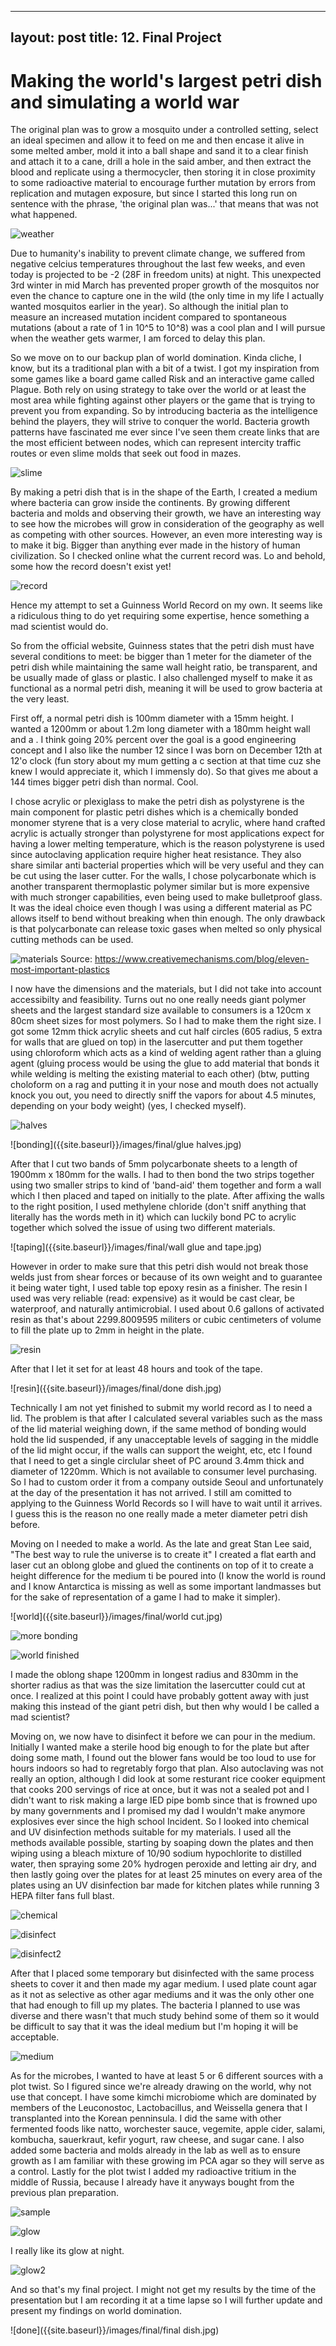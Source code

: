 
---
layout: post
title: 12. Final Project
---

# Making the world's largest petri dish and simulating a world war

The original plan was to grow a mosquito under a controlled setting, select an ideal specimen and allow it to feed on me and then encase it alive in some melted amber, mold it into a ball shape and sand it to a clear finish and attach it to a cane, drill a hole in the said amber, and then extract the blood and replicate using a thermocycler, then storing it in close proximity to some radioactive material to encourage further mutation by errors from replication and mutagen exposure, but since I started this long run on sentence with the phrase, 'the original plan was...' that means that was not what happened. 

![weather]({{site.baseurl}}/images/final/weather.png)

Due to humanity's inability to prevent climate change, we suffered from negative celcius temperatures throughout the last few weeks, and even today is projected to be -2 (28F in freedom units) at night. This unexpected 3rd winter in mid March has prevented proper growth of the mosquitos nor even the chance to capture one in the wild (the only time in my life I actually wanted mosquitos earlier in the year). So although the initial plan to measure an increased mutation incident compared to spontaneous mutations (about a rate of 1 in 10^5 to 10^8) was a cool plan and I will pursue when the weather gets warmer, I am forced to delay this plan.

So we move on to our backup plan of world domination. Kinda cliche, I know, but its a traditional plan with a bit of a twist. I got my inspiration from some games like a board game called Risk and an interactive game called Plague. Both rely on using strategy to take over the world or at least the most area while fighting against other players or the game that is trying to prevent you from expanding. So by introducing bacteria as the intelligence behind the players, they will strive to conquer the world. Bacteria growth patterns have fascinated me ever since I've seen them create links that are the most efficient between nodes, which can represent intercity traffic routes or even slime molds that seek out food in mazes. 

![slime]({{site.baseurl}}/images/final/slime.gif)

By making a petri dish that is in the shape of the Earth, I created a medium where bacteria can grow inside the continents. By growing different bacteria and molds and observing their growth, we have an interesting way to see how the microbes will grow in consideration of the geography as well as competing with other sources. However, an even more interesting way is to make it big. Bigger than anything ever made in the history of human civilization. So I checked online what the current record was. Lo and behold, some how the record doesn't exist yet!

![record]({{site.baseurl}}/images/final/guiness.png)

Hence my attempt to set a Guinness World Record on my own. It seems like a ridiculous thing to do yet requiring some expertise, hence something a mad scientist would do. 

So from the official website, Guinness states that the petri dish must have several conditions to meet: be bigger than 1 meter for the diameter of the petri dish while maintaining the same wall height ratio, be transparent, and be usually made of glass or plastic. I also challenged myself to make it as functional as a normal petri dish, meaning it will be used to grow bacteria at the very least. 

First off, a normal petri dish is 100mm diameter with a 15mm height. I wanted a 1200mm or about 1.2m long diameter with a 180mm height wall and a . I think going 20% percent over the goal is a good engineering concept and I also like the number 12 since I was born on December 12th at 12'o clock (fun story about my mum getting a c section at that time cuz she knew I would appreciate it, which I immensly do). So that gives me about a 144 times bigger petri dish than normal. Cool. 

I chose acrylic or plexiglass to make the petri dish as polystyrene is the main component for plastic petri dishes which is a chemically bonded monomer styrene that is a very close material to acrylic, where hand crafted acrylic is actually stronger than polystyrene for most applications expect for having a lower melting temperature, which is the reason polystyrene is used since autoclaving application require higher heat resistance. They also share similar anti bacterial properties which will be very useful and they can be cut using the laser cutter. For the walls, I chose polycarbonate which is another transparent thermoplastic polymer similar but is more expensive with much stronger capabilities, even being used to make bulletproof glass. It was the ideal choice even though I was using a different material as PC allows itself to bend without breaking when thin enough. The only drawback is that polycarbonate can release toxic gases when melted so only physical cutting methods can be used.

![materials]({{site.baseurl}}/images/final/polymers.png)
Source: https://www.creativemechanisms.com/blog/eleven-most-important-plastics

I now have the dimensions and the materials, but I did not take into account accessibilty and feasibility. Turns out no one really needs giant polymer sheets and the largest standard size available to consumers is a 120cm x 80cm sheet sizes for most polymers. So I had to make them the right size. I got some 12mm thick acrylic sheets and cut half circles (605 radius, 5 extra for walls that are glued on top) in the lasercutter and put them together using chloroform which acts as a kind of welding agent rather than a gluing agent (gluing process would be using the glue to add material that bonds it while welding is melting the existing material to each other) (btw, putting choloform on a rag and putting it in your nose and mouth does not actually knock you out, you need to directly sniff the vapors for about 4.5 minutes, depending on your body weight) (yes, I checked myself). 

![halves]({{site.baseurl}}/images/final/halves.jpg)

![bonding]({{site.baseurl}}/images/final/glue halves.jpg)

After that I cut two bands of 5mm polycarbonate sheets to a length of 1900mm x 180mm for the walls. I had to then bond the two strips together using two smaller strips to kind of 'band-aid' them together and form a wall which I then placed and taped on initially to the plate. After affixing the walls to the right position, I used methylene chloride (don't sniff anything that literally has the words meth in it) which can luckily bond PC to acrylic together which solved the issue of using two different materials. 

![taping]({{site.baseurl}}/images/final/wall glue and tape.jpg)

However in order to make sure that this petri dish would not break those welds just from shear forces or because of its own weight and to guarantee it being water tight, I used table top epoxy resin as a finisher. The resin I used was very reliable (read: expensive) as it would be cast clear, be waterproof, and naturally antimicrobial. I used about 0.6 gallons of activated resin as that's about 2299.8009595 militers or cubic centimeters of volume to fill the plate up to 2mm in height in the plate. 

![resin]({{site.baseurl}}/images/final/resin.jpg)

After that I let it set for at least 48 hours and took of the tape.

![resin]({{site.baseurl}}/images/final/done dish.jpg)

Technically I am not yet finished to submit my world record as I to need a lid. The problem is that after I calculated several variables such as the mass of the lid material weighing down, if the same method of bonding would hold the lid suspended, if any unacceptable levels of sagging in the middle of the lid might occur, if the walls can support the weight, etc, etc I found that I need to get a single circlular sheet of PC around 3.4mm thick and diameter of 1220mm. Which is not available to consumer level purchasing. So I had to custom order it from a company outside Seoul and unfortunately at the day of the presentation it has not arrived. I still am comitted to applying to the Guinness World Records so I will have to wait until it arrives. I guess this is the reason no one really made a meter diameter petri dish before. 

Moving on I needed to make a world. As the late and great Stan Lee said, "The best way to rule the universe is to create it" I created a flat earth and laser cut an oblong globe and glued the continents on top of it to create a height difference for the medium ti be poured into (I know the world is round and I know Antarctica is missing as well as some important landmasses but for the sake of representation of a game I had to make it simpler). 

![world]({{site.baseurl}}/images/final/world cut.jpg)

![more bonding]({{site.baseurl}}/images/final/gluing.jpg)

![world finished]({{site.baseurl}}/images/final/glued.jpg)

I made the oblong shape 1200mm in longest radius and 830mm in the shorter radius as that was the size limitation the lasercutter could cut at once. I realized at this point I could have probably gottent away with just making this instead of the giant petri dish, but then why would I be called a mad scientist?

Moving on, we now have to disinfect it before we can pour in the medium. Initially I wanted make a sterile hood big enough to for the plate but after doing some math, I found out the blower fans would be too loud to use for hours indoors so had to regretably forgo that plan. Also autoclaving was not really an option, although I did look at some resturant rice cooker equipment that cooks 200 servings of rice at once, but it was not a sealed pot and I didn't want to risk making a large IED pipe bomb since that is frowned upo by many governments and I promised my dad I wouldn't make anymore explosives ever since the high school Incident. So I looked into chemical and UV disinfection methods suitable for my materials. I used all the methods available possible, starting by soaping down the plates and then wiping using a bleach mixture of 10/90 sodium hypochlorite to distilled water, then spraying some 20% hydrogen peroxide and letting air dry, and then lastly going over the plates for at least 25 minutes on every area of the plates using an UV disinfection bar made for kitchen plates while running 3 HEPA filter fans full blast.  

![chemical]({{site.baseurl}}/images/final/chemical.jpg)

![disinfect]({{site.baseurl}}/images/final/disinfect.jpg)

![disinfect2]({{site.baseurl}}/images/final/uv.jpg)

After that I placed some temporary but disinfected with the same process sheets to cover it and then made my agar medium. I used plate count agar as it not as selective as other agar mediums and it was the only other one that had enough to fill up my plates. The bacteria I planned to use was diverse and there wasn't that much study behind some of them so it would be difficult to say that it was the ideal medium but I'm hoping it will be acceptable. 

![medium]({{site.baseurl}}/images/final/agar.jpg)

As for the microbes, I wanted to have at least 5 or 6 different sources with a plot twist. So I figured since we're already drawing on the world, why not use that concept. I have some kimchi microbiome which are dominated by members of the Leuconostoc, Lactobacillus, and Weissella genera that I transplanted into the Korean penninsula. I did the same with other fermented foods like natto, worchester sauce, vegemite, apple cider, salami, kombucha, sauerkraut, kefir yogurt, raw cheese, and sugar cane. I also added some bacteria and molds already in the lab as well as to ensure growth as I am familiar with these growing im PCA agar so they will serve as a control. Lastly for the plot twist I added my radioactive tritium in the middle of Russia, because I already have it anyways bought from the previous plan preparation. 

![sample]({{site.baseurl}}/images/final/wipe.jpg)


![glow]({{site.baseurl}}/images/final/night-test.gif)

I really like its glow at night.

![glow2]({{site.baseurl}}/images/final/sample.gif)

And so that's my final project. I might not get my results by the time of the presentation but I am recording it at a time lapse so I will further update and present my findings on world domination.

![done]({{site.baseurl}}/images/final/final dish.jpg)
